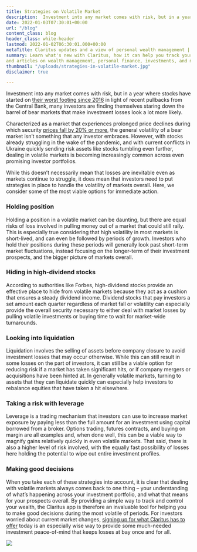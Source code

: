 ```yaml
---
title: Strategies on Volatile Market
description:  Investment into any market comes with risk, but in a year where stocks have started on their worst footing since 2016 in light of recent pullbacks from the Central Bank, many investors are finding themselves staring down the barrel of bear markets that make investment losses look a lot more likely.
date: 2022-01-03T07:30:01+00:00
url: "/blog"
content_class: blog
header_class: white-header
lastmod: 2022-01-02T06:30:01.000+00:00
metaTitle: Claritus updates and a view of personal wealth management | Claritus Blog
summary: Learn what's new with Claritus, how it can help you track your portfolio,
and articles on wealth management, personal finance, investments, and more.
thumbnail: "/uploads/strategies-in-volatile-market.jpg"
disclaimer: true

---
```


Investment into any market comes with risk, but in a year where stocks have started on [their worst footing since 2016](https://www.nytimes.com/2022/01/21/business/economy/stock-markets-down-inflation.html) in light of recent pullbacks from the Central Bank, many investors are finding themselves staring down the barrel of bear markets that make investment losses look a lot more likely.

Characterized as a market that experiences prolonged price declines during which security [prices fall by 20% or more](https://www.investopedia.com/terms/b/bearmarket.asp), the general volatility of a bear market isn’t something that any investor embraces. However, with stocks already struggling in the wake of the pandemic, and with current conflicts in Ukraine quickly sending risk assets like stocks tumbling even further, dealing in volatile markets is becoming increasingly common across even promising investor portfolios. 

While this doesn’t necessarily mean that losses are inevitable even as markets continue to struggle, it does mean that investors need to put strategies in place to handle the volatility of markets overall. Here, we consider some of the most viable options for immediate action.

### **Holding position**
Holding a position in a volatile market can be daunting, but there are equal risks of loss involved in pulling money out of a market that could still rally. This is especially true considering that high volatility in most markets is short-lived, and can even be followed by periods of growth. Investors who hold their positions during these periods will generally look past short-term market fluctuations, instead focusing on the longer-term of their investment prospects, and the bigger picture of markets overall.

### **Hiding in high-dividend stocks**
   According to authorities like Forbes, high-dividend stocks provide an effective place to hide from volatile markets because they act as a cushion that ensures a steady dividend income. Dividend stocks that pay investors a set amount each quarter regardless of market fall or volatility can especially provide the overall security necessary to either deal with market losses by pulling volatile investments or buying time to wait for market-wide turnarounds.

### **Looking into liquidation**
   Liquidation involves the selling of assets before company closure to avoid investment losses that may occur otherwise. While this can still result in some losses on the part of investors, it can still be a viable option for reducing risk if a market has taken significant hits, or if company mergers or acquisitions have been hinted at. In generally volatile markets, turning to assets that they can liquidate quickly can especially help investors to rebalance equities that have taken a hit elsewhere.

### **Taking a risk with leverage**
   Leverage is a trading mechanism that investors can use to increase market exposure by paying less than the full amount for an investment using capital borrowed from a broker. Options trading, futures contracts, and buying on margin are all examples and, when done well, this can be a viable way to magnify gains relatively quickly in even volatile markets. That said, there is also a higher level of risk involved, with the equally fast possibility of losses here holding the potential to wipe out entire investment profiles.

### **Making good decisions**
When you take each of these strategies into account, it is clear that dealing with volatile markets always comes back to one thing – your understanding of what’s happening across your investment portfolio, and what that means for your prospects overall. By providing a simple way to track and control your wealth, the Claritus app is therefore an invaluable tool for helping you to make good decisions during the most volatile of periods. For investors worried about current market changes, [signing up for what Claritus has to offer](https://app.claritus.io/on-boarding) today is an especially wise way to provide some much-needed investment peace-of-mind that keeps losses at bay once and for all.

![](/uploads/claritus_device-1.png)